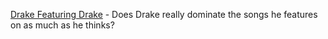 [Drake Featuring Drake](http://blog.patrickmuth.com/post/56169100531/drake-featuring-drake-july-2013-the-most) - Does Drake really dominate the songs he features on as much as he thinks?
